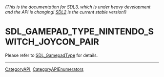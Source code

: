 ###### (This is the documentation for SDL3, which is under heavy development and the API is changing! [SDL2](https://wiki.libsdl.org/SDL2/) is the current stable version!)
# SDL_GAMEPAD_TYPE_NINTENDO_SWITCH_JOYCON_PAIR

Please refer to [SDL_GamepadType](SDL_GamepadType) for details.

----
[CategoryAPI](CategoryAPI), [CategoryAPIEnumerators](CategoryAPIEnumerators)

